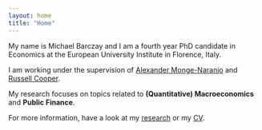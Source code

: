 ```yaml
---
layout: home
title: "Home"
---
```


My name is Michael Barczay and I am a fourth year PhD candidate in Economics at the European University Institute in Florence, Italy.

I am working under the supervision of [Alexander Monge-Naranjo](https://www.eui.eu/people?id=alexander-monge-naranjo) and [Russell Cooper](https://www.eui.eu/people?id=russell-cooper).

My research focuses on topics related to **(Quantitative) Macroeconomics** and **Public Finance**.

For more information, have a look at my [research](https://michaelbarczay.com/research) or my [CV](/assets/CV_Barczay.pdf). 
